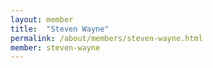 ```yaml
---
layout: member
title:  "Steven Wayne"
permalink: /about/members/steven-wayne.html
member: steven-wayne
---
```

